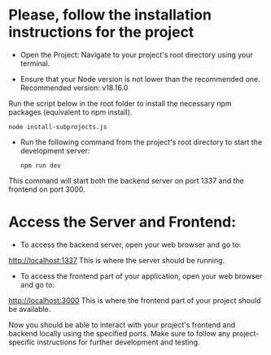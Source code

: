 # Please, follow the installation instructions for the project

- Open the Project: Navigate to your project's root directory using your terminal.

- Ensure that your Node version is not lower than the recommended one. Recommended version: v18.16.0

Run the script below in the root folder to install the necessary npm packages (equivalent to npm install).

  `node install-subprojects.js`
  
- Run the following command from the project's root directory to start the development server:

  `npm run dev`

This command will start both the backend server on port 1337 and the frontend on port 3000.

# Access the Server and Frontend:

- To access the backend server, open your web browser and go to:

[http://localhost:1337](http://localhost:1337)
This is where the server should be running.

- To access the frontend part of your application, open your web browser and go to:

[http://localhost:3000](http://localhost:3000)
This is where the frontend part of your project should be available.

Now you should be able to interact with your project's frontend and backend locally using the specified ports. Make sure to follow any project-specific instructions for further development and testing.
